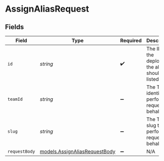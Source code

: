 # AssignAliasRequest


## Fields

| Field                                                                | Type                                                                 | Required                                                             | Description                                                          |
| -------------------------------------------------------------------- | -------------------------------------------------------------------- | -------------------------------------------------------------------- | -------------------------------------------------------------------- |
| `id`                                                                 | *string*                                                             | :heavy_check_mark:                                                   | The ID of the deployment the aliases should be listed for            |
| `teamId`                                                             | *string*                                                             | :heavy_minus_sign:                                                   | The Team identifier to perform the request on behalf of.             |
| `slug`                                                               | *string*                                                             | :heavy_minus_sign:                                                   | The Team slug to perform the request on behalf of.                   |
| `requestBody`                                                        | [models.AssignAliasRequestBody](../models/assignaliasrequestbody.md) | :heavy_minus_sign:                                                   | N/A                                                                  |